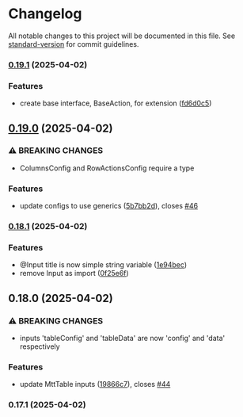 # Changelog

All notable changes to this project will be documented in this file. See [standard-version](https://github.com/conventional-changelog/standard-version) for commit guidelines.

### [0.19.1](https://github.com/admcfarland/ngx-mat-table-toolkit/compare/v0.19.0...v0.19.1) (2025-04-02)


### Features

* create base interface, BaseAction, for extension ([fd6d0c5](https://github.com/admcfarland/ngx-mat-table-toolkit/commit/fd6d0c51283ef043bdea6d063747e4c052f1fbb2))

## [0.19.0](https://github.com/admcfarland/ngx-mat-table-toolkit/compare/v0.18.1...v0.19.0) (2025-04-02)


### ⚠ BREAKING CHANGES

* ColumnsConfig and RowActionsConfig require a type

### Features

* update configs to use generics ([5b7bb2d](https://github.com/admcfarland/ngx-mat-table-toolkit/commit/5b7bb2dfc968bdba57ae14d11b55d49884e08141)), closes [#46](https://github.com/admcfarland/ngx-mat-table-toolkit/issues/46)

### [0.18.1](https://github.com/admcfarland/ngx-mat-table-toolkit/compare/v0.18.0...v0.18.1) (2025-04-02)


### Features

* @Input title is now simple string variable ([1e94bec](https://github.com/admcfarland/ngx-mat-table-toolkit/commit/1e94bec2692b18be0309563c0acf5bd3cbb17a90))
* remove Input as import ([0f25e6f](https://github.com/admcfarland/ngx-mat-table-toolkit/commit/0f25e6f3e908c1e505eaea2172538ed454596dfe))

## 0.18.0 (2025-04-02)


### ⚠ BREAKING CHANGES

* inputs 'tableConfig' and 'tableData' are now 'config' and 'data' respectively

### Features

* update MttTable inputs ([19866c7](https://github.com/admcfarland/ngx-mat-table-toolkit/commit/19866c79f6fd8000b4fc872c36898532963a9842)), closes [#44](https://github.com/admcfarland/ngx-mat-table-toolkit/issues/44)

### 0.17.1 (2025-04-02)
